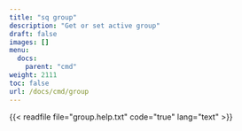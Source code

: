 ```yaml
---
title: "sq group"
description: "Get or set active group"
draft: false
images: []
menu:
  docs:
    parent: "cmd"
weight: 2111
toc: false
url: /docs/cmd/group
---
```


{{< readfile file="group.help.txt" code="true" lang="text" >}}
